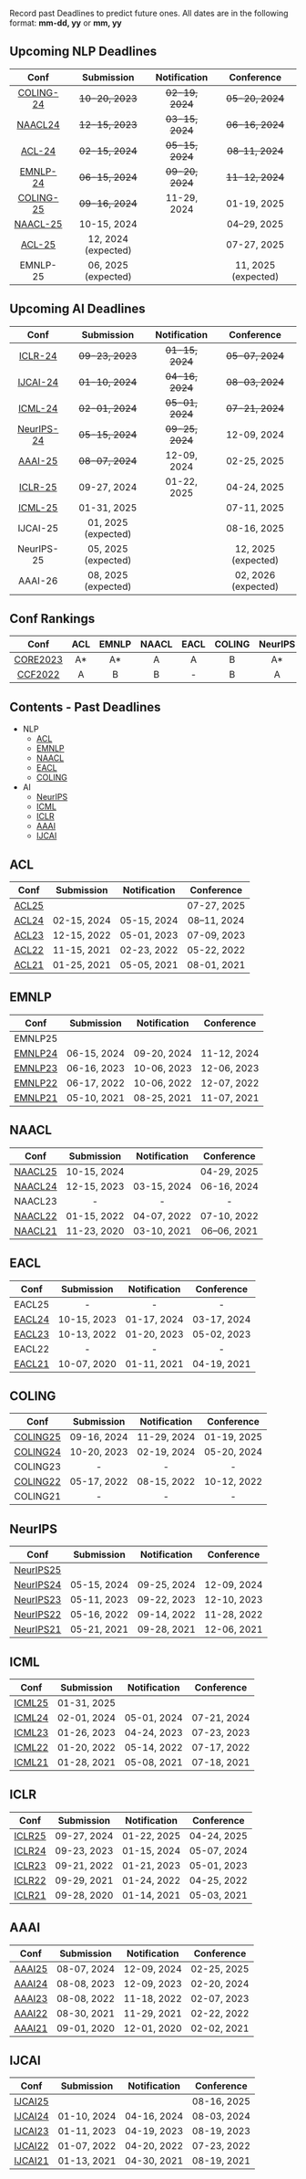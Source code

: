 Record past Deadlines to predict future ones.
All dates are in the following format: **mm-dd, yy** or  **mm, yy** 

## Upcoming NLP Deadlines
|  Conf  |Submission    |   Notification  |   Conference  |
| :---:  |    :----:     |     :---:       |     :---:     |
|[COLING-24](https://lrec-coling-2024.org/) |~~10-20, 2023~~|~~02-19, 2024~~|~~05-20, 2024~~|
|[NAACL24](https://2024.naacl.org/)  |~~12-15, 2023~~|~~03-15, 2024~~|~~06-16, 2024~~|
|[ACL-24](https://2024.aclweb.org/)|~~02-15, 2024~~|~~05-15, 2024~~|~~08–11, 2024~~|
|[EMNLP-24](https://2024.emnlp.org/)|~~06-15, 2024~~|~~09-20, 2024~~|~~11-12, 2024~~|
|[COLING-25](https://coling2025.org/)| ~~09-16, 2024~~|11-29, 2024|01-19, 2025|
|[NAACL-25](https://2025.naacl.org/)  |10-15, 2024|                 |04–29, 2025|
|[ACL-25](https://2025.aclweb.org/)  |12, 2024 (expected)|                 |07-27, 2025|
| EMNLP-25                           |06, 2025 (expected)|          |11, 2025 (expected)|


## Upcoming AI Deadlines
|  Conf  | Submission    |   Notification  |   Conference  |
| :---:  |    :----:     |     :---:       |     :---:     |
|[ICLR-24](https://iclr.cc/Conferences/2024) |~~09-23, 2023~~|~~01-15, 2024~~|~~05-07, 2024~~|
|[IJCAI-24](https://ijcai24.org/) |~~01-10, 2024~~|~~04-16, 2024~~|~~08-03, 2024~~|
|[ICML-24](https://icml.cc/Conferences/2024) |~~02-01, 2024~~|~~05-01, 2024~~|~~07-21, 2024~~|
|[NeurIPS-24](https://neurips.cc/Conferences/2024) |~~05-15, 2024~~|~~09-25, 2024~~|12-09, 2024|
|[AAAI-25](https://aaai.org/conference/aaai/aaai-25/)|~~08-07, 2024~~|12-09, 2024|02-25, 2025|
|[ICLR-25](https://iclr.cc/Conferences/2025)|09-27, 2024|01-22, 2025|04-24, 2025|
|[ICML-25](https://icml.cc/Conferences/2025)|01-31, 2025|                 |07-11, 2025|
|IJCAI-25                               |01, 2025 (expected)|                 |08-16, 2025|
|NeurIPS-25                             |05, 2025 (expected)|             |12, 2025 (expected)|
|AAAI-26                                 |08, 2025 (expected)|             |02, 2026 (expected)|

## Conf Rankings
|  Conf  |   ACL   |   EMNLP  |   NAACL  | EACL | COLING |NeurIPS|ICML|ICLR|AAAI|IJCAI|
| :---:  | :----:  |   :---:  |  :---:   | :---:|  :---: |:---: |:---: |:---: |:---: |:---: |
| [CORE2023](https://portal.core.edu.au/conf-ranks/) | A* | A* | A | A | B |A*|A*|A*|A*|A*|
| [CCF2022](https://www.ccf.org.cn/)                 | A  | B  | B | - | B |A |A |- |A |A |

## Contents - Past Deadlines
- NLP
  - [ACL ](#acl)
  - [EMNLP ](#emnlp)
  - [NAACL ](#naacl)
  - [EACL ](#eacl)
  - [COLING ](#coling)
- AI
  - [NeurIPS ](#neurips)
  - [ICML ](#icml)
  - [ICLR ](#iclr)
  - [AAAI ](#aaai)
  - [IJCAI ](#ijcai)


## ACL
|  Conf  | Submission    |   Notification  |   Conference  |
| :---:  |    :----:     |     :---:       |     :---:     |
|[ACL25](https://2025.aclweb.org/)  |               |                 |07-27, 2025|
|[ACL24](https://2024.aclweb.org/)|02-15, 2024|05-15, 2024|08–11, 2024|
|[ACL23](https://2023.aclweb.org/)|12-15, 2022|05-01, 2023|07-09, 2023|
|[ACL22](https://2022.aclweb.org/)|11-15, 2021|02-23, 2022|05-22, 2022|
|[ACL21](https://2021.aclweb.org/) |01-25, 2021|05-05, 2021|08-01, 2021|


## EMNLP
|  Conf  | Submission    |   Notification  |   Conference  |
| :---:  |    :----:     |     :---:       |     :---:     |
| EMNLP25 |               |                 |               |
|[EMNLP24](https://2024.emnlp.org/)|06-15, 2024|09-20, 2024|11-12, 2024|
|[EMNLP23](https://2023.emnlp.org/)|06-16, 2023|10-06, 2023|12-06, 2023|
|[EMNLP22](https://2022.emnlp.org/)|06-17, 2022|10-06, 2022|12-07, 2022|
|[EMNLP21](https://2021.emnlp.org/)|05-10, 2021|08-25, 2021|11-07, 2021|


## NAACL
|  Conf  | Submission    |   Notification  |   Conference  |
| :---:  |    :----:     |     :---:       |     :---:     |
|[NAACL25](https://2025.naacl.org/)  |10-15, 2024|                 |04-29, 2025|
|[NAACL24](https://2024.naacl.org/)  |12-15, 2023|03-15, 2024|06-16, 2024|
| NAACL23                            |       -       |        -        |       -       |
|[NAACL22](https://2022.naacl.org/)  |01-15, 2022|04-07, 2022|07-10, 2022|
|[NAACL21](https://2021.naacl.org/) |11-23, 2020|03-10, 2021|06–06, 2021|


## EACL
|  Conf  | Submission    |   Notification  |   Conference  |
| :---:  |    :----:     |     :---:       |     :---:     |
| EACL25 |      -        |       -         |       -       |
|[EACL24](https://2024.eacl.org/) |10-15, 2023|01-17, 2024|03-17, 2024|
|[EACL23](https://2023.eacl.org/) |10-13, 2022|01-20, 2023|05-02, 2023|
| EACL22                          |       -       |        -        |       -       |
|[EACL21](https://2021.eacl.org/) |10-07, 2020|01-11, 2021|04-19, 2021|


## COLING
|  Conf  | Submission    |   Notification  |   Conference  |
| :---:  |    :----:     |     :---:       |     :---:     |
|[COLING25](https://coling2025.org/)|09-16, 2024|11-29, 2024|01-19, 2025|
| [COLING24](https://lrec-coling-2024.org/) |10-20, 2023|02-19, 2024|05-20, 2024|
|  COLING23                           |       -       |        -        |       -       |
| [COLING22](https://coling2022.org/) |05-17, 2022|08-15, 2022|10-12, 2022|
| COLING21 |      -        |        -        |      -        |

## NeurIPS
|  Conf  | Submission    |   Notification  |   Conference  |
| :---:  |    :----:     |     :---:       |     :---:     |
|[NeurIPS25]()|          |                 |               |
|[NeurIPS24](https://neurips.cc/Conferences/2024) |05-15, 2024|09-25, 2024|12-09, 2024|
|[NeurIPS23](https://neurips.cc/Conferences/2023) |05-11, 2023|09-22, 2023|12-10, 2023|
|[NeurIPS22](https://neurips.cc/Conferences/2022) |05-16, 2022|09-14, 2022|11-28, 2022|
|[NeurIPS21](https://neurips.cc/Conferences/2021) |05-21, 2021|09-28, 2021|12-06, 2021|

## ICML
|  Conf  | Submission    |   Notification  |   Conference  |
| :---:  |    :----:     |     :---:       |     :---:     |
|[ICML25](https://icml.cc/Conferences/2025)|01-31, 2025|                 |               |
|[ICML24](https://icml.cc/Conferences/2024) |02-01, 2024|05-01, 2024|07-21, 2024|
|[ICML23](https://icml.cc/Conferences/2023) |01-26, 2023|04-24, 2023|07-23, 2023|
|[ICML22](https://icml.cc/Conferences/2022) |01-20, 2022|05-14, 2022|07-17, 2022|
|[ICML21](https://icml.cc/Conferences/2021/index.html) |01-28, 2021|05-08, 2021|07-18, 2021|

## ICLR
|  Conf  | Submission    |   Notification  |   Conference  |
| :---:  |    :----:     |     :---:       |     :---:     |
|[ICLR25](https://iclr.cc/Conferences/2025)|09-27, 2024|01-22, 2025|04-24, 2025|
|[ICLR24](https://iclr.cc/Conferences/2024) |09-23, 2023|01-15, 2024|05-07, 2024|
|[ICLR23](https://iclr.cc/Conferences/2023) |09-21, 2022|01-21, 2023|05-01, 2023|
|[ICLR22](https://iclr.cc/Conferences/2022) |09-29, 2021|01-24, 2022|04-25, 2022|
|[ICLR21](https://iclr.cc/Conferences/2021) |09-28, 2020|01-14, 2021|05-03, 2021|

## AAAI
|  Conf  | Submission    |   Notification  |   Conference  |
| :---:  |    :----:     |     :---:       |     :---:     |
|[AAAI25](https://aaai.org/conference/aaai/aaai-25/)|08-07, 2024|12-09, 2024|02-25, 2025|
|[AAAI24](https://aaai.org/conference/aaai/aaai-24/) |08-08, 2023|12-09, 2023|02-20, 2024|
|[AAAI23](https://aaai-23.aaai.org/) |08-08, 2022|11-18, 2022|02-07, 2023|
|[AAAI22](https://aaai.org/conference/aaai/aaai-22/) |08-30, 2021|11-29, 2021|02-22, 2022|
|[AAAI21](https://aaai.org/conference/aaai/aaai-21/) |09-01, 2020|12-01, 2020|02-02, 2021|

## IJCAI
|  Conf  | Submission    |   Notification  |   Conference  |
| :---:  |    :----:     |     :---:       |     :---:     |
|[IJCAI25]()|          |                 |08-16, 2025|
|[IJCAI24](https://ijcai24.org/) |01-10, 2024|04-16, 2024|08-03, 2024|
|[IJCAI23](https://ijcai-23.org/) |01-11, 2023|04-19, 2023|08-19, 2023|
|[IJCAI22](https://ijcai-22.org/) |01-07, 2022|04-20, 2022|07-23, 2022|
|[IJCAI21](https://ijcai-21.org/) |01-13, 2021|04-30, 2021|08-19, 2021|

<!--stackedit_data:
eyJoaXN0b3J5IjpbLTE4NDc5MjY4MDQsLTcyOTIyOTU3OCwxMT
EyNzQ4NTUzLC0zODkwODE2OTQsNDIzNTMwMjMwLDQyMzUzMDIz
MCwtMTcyMjY2OTc0NCwtMTYzMjM4ODc3NCwtNzAyNTU0NDg2LC
0xNTk2MzEyMzg1LDg1MDA2NTU5MiwtMjEyNzg2MjY0MiwtMjA3
MjU0NTI4NywtMTc3NDQ5MzI4NiwtMTU5NDE0MzIwNCwyMTI1OT
UwMzA4LC01NTMwNDY4ODIsLTEwNzAzOTI1MzAsMTk0MTgxMTA1
OCw3NTExMDIxNzFdfQ==
-->
<!--stackedit_data:
eyJoaXN0b3J5IjpbMTI4NjYyNzE0MSwxODI1Nzk5MjY1LDMzOT
I4NTE1NCwtMTUyMjI2NzEwMywyMTg4MjY2NSw3NDMwMDMyNTcs
LTE1MDYyODE1MzgsLTE0NDY3MzI0MDIsNzk5MTE5MTYzLDEzNj
IxOTYxODIsMTk3MDE0MzEzNCwtNDI2Mjc2Mzg2LDE0NTQ3MDI3
NTAsMTkzNTA4MTQsNDc0Mjk5NjIwLDg5OTcxNzM0NCwxMjA5Mj
M3MTA0LDE4NDUyOTYxNjEsMjA0MDI5NTQwMCw4NTQ0MjkxNzNd
fQ==
-->